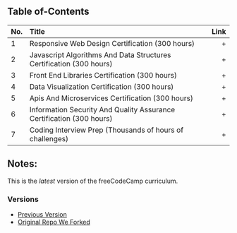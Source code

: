 ## Table of-Contents

No. | Title | Link
| ------------- |:-------------| -----:|
1 | Responsive Web Design Certification (300 hours) | +  
2 | Javascript Algorithms And Data Structures Certification (300 hours) | +
3 | Front End Libraries Certification (300 hours) | +
4 | Data Visualization Certification (300 hours) | +
5 | Apis And Microservices Certification (300 hours) | +
6 | Information Security And Quality Assurance Certification (300 hours) | +
7 | Coding Interview Prep (Thousands of hours of challenges) | +

## Notes:

This is the *latest* version of the freeCodeCamp curriculum.

### Versions

* [Previous Version](https://github.com/profoundhub/FCC-Work/)
* [Original Repo We Forked](https://github.com/profoundhub/New-FCC-2018/) 
